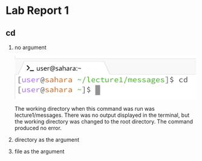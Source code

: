 # Lab Report 1

## cd

1. no argument
   
   ![Image](lab-report-1-images/cd_no_arg.png)

   The working directory when this command was run was lecture1/messages. There was no output displayed in the terminal, but the working directory was changed to the root directory. The command produced no error.
3. directory as the argument


4. file as the argument
